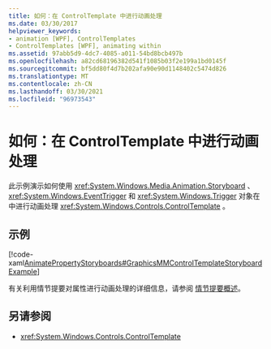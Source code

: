 ```yaml
---
title: 如何：在 ControlTemplate 中进行动画处理
ms.date: 03/30/2017
helpviewer_keywords:
- animation [WPF], ControlTemplates
- ControlTemplates [WPF], animating within
ms.assetid: 97abb5d9-4dc7-4085-a011-54bd8bcb497b
ms.openlocfilehash: a82cd68196382d541f1085b03f2e199a1bd0145f
ms.sourcegitcommit: bf5dd80f4d7b202afa90e90d1148402c5474d826
ms.translationtype: MT
ms.contentlocale: zh-CN
ms.lasthandoff: 03/30/2021
ms.locfileid: "96973543"
---
```

# <a name="how-to-animate-in-a-controltemplate"></a>如何：在 ControlTemplate 中进行动画处理
此示例演示如何使用 <xref:System.Windows.Media.Animation.Storyboard> 、 <xref:System.Windows.EventTrigger> 和 <xref:System.Windows.Trigger> 对象在中进行动画处理 <xref:System.Windows.Controls.ControlTemplate> 。  
  
## <a name="example"></a>示例  
 [!code-xaml[AnimatePropertyStoryboards#GraphicsMMControlTemplateStoryboardExample](~/samples/snippets/xaml/VS_Snippets_Wpf/AnimatePropertyStoryboards/XAML/ControlTemplateStoryboardExample.xaml#graphicsmmcontroltemplatestoryboardexample)]  
  
 有关利用情节提要对属性进行动画处理的详细信息，请参阅 [情节提要概述](storyboards-overview.md)。  
  
## <a name="see-also"></a>另请参阅

- <xref:System.Windows.Controls.ControlTemplate>
